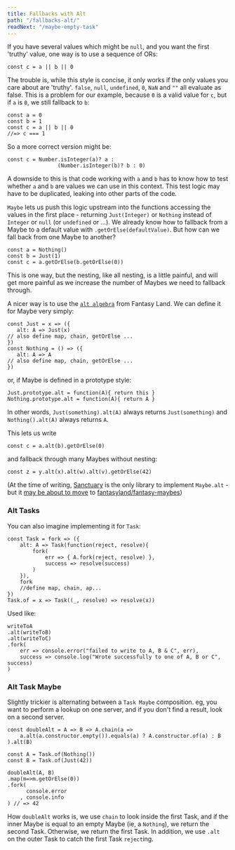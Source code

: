 ```yaml
---
title: Fallbacks with Alt
path: "/fallbacks-alt/"
readNext: "/maybe-empty-task"
---
```


If you have several values which might be `null`, and you want the first 'truthy' value, one way is to use a sequence of ORs:

```
const c = a || b || 0

```
The trouble is, while this style is concise, it only works if the only values you care about are 'truthy'.
`false`, `null`, `undefined`, `0`, `NaN` and `""` all evaluate as false. This is a problem for our example, because `0` is a valid value for `c`, but if `a` is `0`, we still fallback to `b`:

```
const a = 0
const b = 1
const c = a || b || 0
//=> c === 1
```

So a more correct version might be:

```
const c = Number.isInteger(a)? a : 
                (Number.isInteger(b)? b : 0)
```
A downside to this is that code working with `a` and `b` has to know how to test whether `a` and `b` are values we can use in this context. This test logic may have to be duplicated, leaking into other parts of the code. 

`Maybe` lets us push this logic upstream into the functions accessing the values in the first place - returning `Just(Integer)` or `Nothing` instead of `Integer` or `null` (or `undefined` or ...). We already know how to fallback from a Maybe to a default value with `.getOrElse(defaultValue)`. But how can we fall back from one Maybe to another?

```
const a = Nothing()
const b = Just(1)
const c = a.getOrElse(b.getOrElse(0))
```
This is one way, but the nesting, like all nesting, is a little painful, and will get more painful as we increase the number of Maybes we need to fallback through.

A nicer way is to use the [`alt algebra`](https://github.com/fantasyland/fantasy-land#alt) from Fantasy Land. We can define it for Maybe very simply:
```
const Just = x => ({
   alt: A => Just(x)
// also define map, chain, getOrElse ... 
})
const Nothing = () => ({
   alt: A => A
// also define map, chain, getOrElse ... 
})
```
or, if Maybe is defined in a prototype style:
```
Just.prototype.alt = function(A){ return this }
Nothing.prototype.alt = function(A){ return A }
```
In other words, `Just(something).alt(A)` always returns `Just(something)` and `Nothing().alt(A)` always returns `A`.

This lets us write
```
const c = a.alt(b).getOrElse(0)
```
and fallback through many Maybes without nesting:
```
const z = y.alt(x).alt(w).alt(v).getOrElse(42)
```

(At the time of writing, [Sanctuary](https://sanctuary.js.org/) is the only library to implement `Maybe.alt` - but it [may be about to move](https://github.com/fantasyland/fantasy-maybes/issues/8) to [fantasyland/fantasy-maybes](https://github.com/fantasyland/fantasy-maybes))

### Alt Tasks

You can also imagine implementing it for `Task`:
```
const Task = fork => ({
    alt: A => Task(function(reject, resolve){
        fork(
            err => { A.fork(reject, resolve) },
            success => resolve(success)
        )
    }),
    fork
    //define map, chain, ap...
})
Task.of = x => Task((_, resolve) => resolve(x))
```
Used like:
```
writeToA
.alt(writeToB)
.alt(writeToC)
.fork(
    err => console.error("failed to write to A, B & C", err),
    success => console.log("Wrote successfully to one of A, B or C", success)
)
```

### Alt Task Maybe

Slightly trickier is alternating between a `Task Maybe` composition. eg, you want to perform a lookup on one server, and if you don't find a result, look on a second server.
```
const doubleAlt = A => B => A.chain(a => 
    a.alt(a.constructor.empty()).equals(a) ? A.constructor.of(a) : B
).alt(B)

const A = Task.of(Nothing())
const B = Task.of(Just(42))

doubleAlt(A, B)
.map(m=>m.getOrElse(0))
.fork(
      console.error
    , console.info
) // => 42
```

How `doubleAlt` works is, we use `chain` to look inside the first Task, and if the inner Maybe is equal to an empty Maybe (ie, a `Nothing`), we return the second Task. Otherwise, we return the first Task. In addition, we use `.alt` on the outer Task to catch the first Task `reject`ing.


